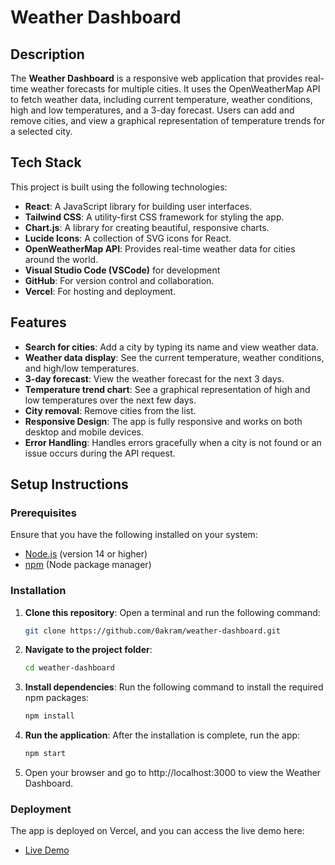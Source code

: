 # Weather Dashboard

## Description

The **Weather Dashboard** is a responsive web application that provides real-time weather forecasts for multiple cities. It uses the OpenWeatherMap API to fetch weather data, including current temperature, weather conditions, high and low temperatures, and a 3-day forecast. Users can add and remove cities, and view a graphical representation of temperature trends for a selected city.

## Tech Stack

This project is built using the following technologies:

- **React**: A JavaScript library for building user interfaces.
- **Tailwind CSS**: A utility-first CSS framework for styling the app.
- **Chart.js**: A library for creating beautiful, responsive charts.
- **Lucide Icons**: A collection of SVG icons for React.
- **OpenWeatherMap API**: Provides real-time weather data for cities around the world.
- **Visual Studio Code (VSCode)** for development
- **GitHub**: For version control and collaboration.
- **Vercel**: For hosting and deployment.

## Features

- **Search for cities**: Add a city by typing its name and view weather data.
- **Weather data display**: See the current temperature, weather conditions, and high/low temperatures.
- **3-day forecast**: View the weather forecast for the next 3 days.
- **Temperature trend chart**: See a graphical representation of high and low temperatures over the next few days.
- **City removal**: Remove cities from the list.
- **Responsive Design**: The app is fully responsive and works on both desktop and mobile devices.
- **Error Handling**: Handles errors gracefully when a city is not found or an issue occurs during the API request.

## Setup Instructions

### Prerequisites

Ensure that you have the following installed on your system:

- [Node.js](https://nodejs.org/) (version 14 or higher)
- [npm](https://www.npmjs.com/) (Node package manager)

### Installation

1. **Clone this repository**:
   Open a terminal and run the following command:

   ```bash
   git clone https://github.com/0akram/weather-dashboard.git
   ```

2. **Navigate to the project folder**:

   ```bash
   cd weather-dashboard
   ```

3. **Install dependencies**: Run the following command to install the required npm packages:

   ```bash
   npm install
   ```

4. **Run the application**: After the installation is complete, run the app:

   ```bash
   npm start
   ```

5. Open your browser and go to http://localhost:3000 to view the Weather Dashboard.

### Deployment

The app is deployed on Vercel, and you can access the live demo here:

- <a href="https://weather-dashboard-0akram.vercel.app/" target="_blank" rel="noopener noreferrer">Live Demo</a>
